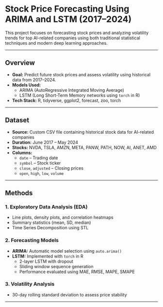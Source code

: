 # Stock Price Forecasting Using ARIMA and LSTM (2017–2024)

This project focuses on forecasting stock prices and analyzing volatility trends for top AI-related companies using both traditional statistical techniques and modern deep learning approaches.

---

## Overview

- **Goal:** Predict future stock prices and assess volatility using historical data from 2017–2024.
- **Models Used:**
  - ARIMA (AutoRegressive Integrated Moving Average)
  - LSTM (Long Short-Term Memory networks using `torch` in R)
- **Tech Stack:** R, tidyverse, ggplot2, forecast, zoo, torch

---

## Dataset

- **Source:** Custom CSV file containing historical stock data for AI-related companies
- **Duration:** June 2017 – May 2024
- **Stocks:** NVDA, TSLA, AMZN, META, PANW, PATH, NOW, AI, ANET, AMD
- **Columns:**
  - `date` – Trading date
  - `symbol` – Stock ticker
  - `close`, `adjusted` – Closing prices
  - `open`, `high`, `low`, `volume`

---

## Methods

### 1. Exploratory Data Analysis (EDA)
- Line plots, density plots, and correlation heatmaps
- Summary statistics (mean, SD, median)
- Time Series Decomposition using STL

### 2. Forecasting Models
- **ARIMA:** Automatic model selection using `auto.arima()`
- **LSTM:** Implemented with `torch` in R
  - 2-layer LSTM with dropout
  - Sliding window sequence generation
  - Performance evaluated using MAE, RMSE, MAPE, SMAPE

### 3. Volatility Analysis
- 30-day rolling standard deviation to assess price stability

---



